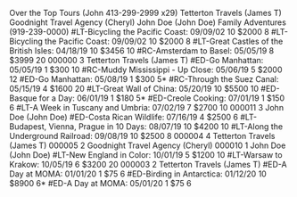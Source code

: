 Over the Top Tours (John 413-299-2999 x29)
Tetterton Travels (James T)
Goodnight Travel Agency (Cheryl)
John Doe (John Doe)
Family Adventures (919-239-0000)
#LT-Bicycling the Pacific Coast:  09/09/02  10   $2000  8
#LT-Bicycling the Pacific Coast:  09/09/02  10   $2000  8
#LT-Great Castles of the British Isles:  04/18/19  10   $3456  10
#RC-Amsterdam to Basel:  05/05/19  8   $3999  20
000000   3 Tetterton Travels (James T)
#ED-Go Manhattan:  05/05/19  1   $300  10
#RC-Muddy Mississippi - Up Close:  05/06/19  5   $2000  12
#ED-Go Manhattan:  05/08/19  1   $300  5*
#RC-Through the Suez Canal:  05/15/19  4   $1600  20
#LT-Great Wall of China:  05/20/19  10   $5500  10
#ED-Basque for a Day:  06/01/19  1   $180  5*
#ED-Creole Cooking:  07/01/19  1   $150  6
#LT-A Week in Tuscany and Umbria:  07/02/19  7   $2700  10
000011   3 John Doe (John Doe)
#ED-Costa Rican Wildlife:  07/16/19  4   $2500  6
#LT-Budapest, Vienna, Prague in 10 Days:  08/07/19  10   $4200  10
#LT-Along the Underground Railroad:  09/08/19  10   $2500  8
000004   4 Tetterton Travels (James T)
000005   2 Goodnight Travel Agency (Cheryl)
000010   1 John Doe (John Doe)
#LT-New England in Color:  10/01/19  5   $1200  10
#LT-Warsaw to Krakow:  10/05/19  6   $3200  20
000003   2 Tetterton Travels (James T)
#ED-A Day at MOMA:  01/01/20  1   $75  6
#ED-Birding in Antarctica:  01/12/20  10   $8900  6*
#ED-A Day at MOMA:  05/01/20  1   $75  6